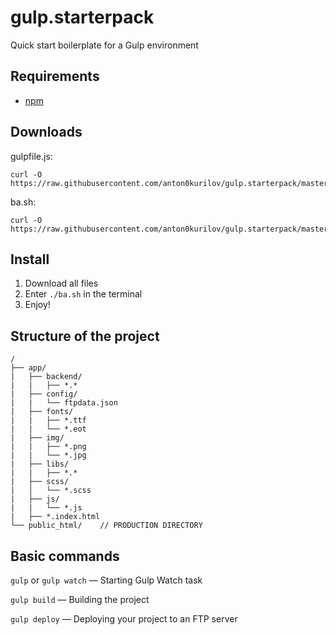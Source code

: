 # gulp.starterpack
Quick start boilerplate for a Gulp environment
## Requirements
* [npm](https://github.com/npm/cli)
## Downloads
gulpfile.js: 
```
curl -O https://raw.githubusercontent.com/anton0kurilov/gulp.starterpack/master/gulpfile.js
```
ba.sh:
```
curl -O https://raw.githubusercontent.com/anton0kurilov/gulp.starterpack/master/ba.sh
```
## Install
1. Download all files
2. Enter ```./ba.sh``` in the terminal
3. Enjoy!
## Structure of the project
```
/
├── app/
|   ├── backend/
|   |   ├── *.*
|   ├── config/
|   |   └── ftpdata.json
|   ├── fonts/
|   |   ├── *.ttf
|   |   └── *.eot
|   ├── img/
|   |   ├── *.png 
|   |   └── *.jpg
|   ├── libs/
|   |   ├── *.*
|   ├── scss/
|   │   └── *.scss
|   ├── js/
|   |   └── *.js
|   ├── *.index.html
└── public_html/    // PRODUCTION DIRECTORY
```
## Basic commands
```gulp``` or ```gulp watch``` — Starting Gulp Watch task

```gulp build``` — Building the project

```gulp deploy``` — Deploying your project to an FTP server